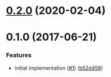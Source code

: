 # [0.2.0](https://github.com/mljs/baseline-correction-regression/compare/v0.1.0...v0.2.0) (2020-02-04)



<a name="0.1.0"></a>
# 0.1.0 (2017-06-21)


### Features

* initial implementation ([#1](https://github.com/mljs/baseline-correction-regression/issues/1)) ([b52d458](https://github.com/mljs/baseline-correction-regression/commit/b52d458))



